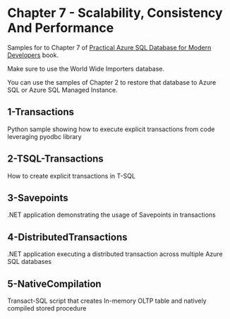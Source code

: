 # Chapter 7 - Scalability, Consistency And Performance

Samples for to Chapter 7 of [Practical Azure SQL Database for Modern Developers](https://www.apress.com/gp/book/9781484263693) book.

Make sure to use the World Wide Importers database.

You can use the samples of Chapter 2 to restore that database to Azure SQL or Azure SQL Managed Instance.

## 1-Transactions

Python sample showing how to execute explicit transactions from code leveraging pyodbc library

## 2-TSQL-Transactions

How to create explicit transactions in T-SQL

## 3-Savepoints

.NET application demonstrating the usage of Savepoints in transactions

## 4-DistributedTransactions

.NET application executing a distributed transaction across multiple Azure SQL databases

## 5-NativeCompilation

Transact-SQL script that creates In-memory OLTP table and natively compiled stored procedure